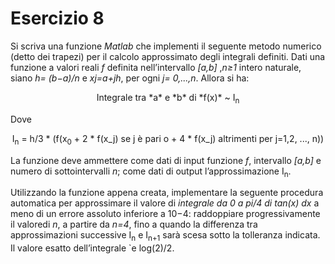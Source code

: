# Esercizio 8

Si scriva una funzione *Matlab* che implementi il seguente metodo numerico (detto dei trapezi) per il calcolo approssimato degli integrali definiti.  Dati una funzione a valori reali *f* definita nell’intervallo *[a,b]* ,*n≥1* intero naturale, siano *h= (b−a)/n* e *xj=a+jh*, per ogni *j= 0,...,n*.  Allora si ha:

<center>
Integrale tra *a* e *b* di *f(x)* ~ I<sub>n</sub>
</center>

Dove

<center>
    I<sub>n</sub> = h/3 * (f(x<sub>0</sub> + 2 * f(x_j) se j è pari o + 4 * f(x_j) altrimenti per j=1,2, ..., n))
</center>

La funzione deve ammettere come dati di input funzione *f*,  intervallo *[a,b]* e numero di sottointervalli *n*; come dati di output l’approssimazione I<sub>n</sub>.

Utilizzando la funzione appena creata, implementare la seguente procedura automatica per approssimare il valore di *integrale da 0 a pi/4 di tan(x) dx* a meno di un errore assoluto inferiore a 10−4: raddoppiare progressivamente il valoredi *n*, a partire da *n=4*, fino a quando la differenza tra approssimazioni successive I<sub>n</sub> e I<sub>n+1</sub> sarà scesa sotto la tolleranza indicata. Il valore esatto dell’integrale `e log(2)/2.